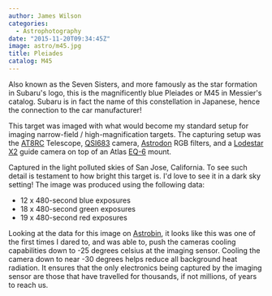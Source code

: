```yaml
---
author: James Wilson
categories:
  - Astrophotography
date: "2015-11-20T09:34:45Z"
image: astro/m45.jpg
title: Pleiades
catalog: M45
---
```


Also known as the Seven Sisters, and more famously as the star formation in Subaru's logo, this is the magnificently blue Pleiades or M45 in Messier's catalog. Subaru is in fact the name of this constellation in Japanese, hence the connection to the car manufacturer!

This target was imaged with what would become my standard setup for imaging narrow-field / high-magnification targets. The capturing setup was the [AT8RC](https://optcorp.com/products/tpo-8-carbon-fiber-f-8-ritchey-cretien-reflecting-ota-telescope) Telescope, [QSI683](https://optcorp.com/products/qsi-683wsg-mono-ccd-camera-mechanical-shutter-8-position-cfw-igp-with-c-thread) camera, [Astrodon](https://optcorp.com/collections/astrodon-lrgb-filters) RGB filters, and a [Lodestar X2](https://optcorp.com/products/sx-lodestar-x2) guide camera on top of an Atlas [EQ-6](https://optcorp.com/products/sky-watcher-az-eq6-mount) mount.

Captured in the light polluted skies of San Jose, California. To see such detail is testament to how bright this target is. I'd love to see it in a dark sky setting! The image was produced using the following data:

- 12 x 480-second blue exposures
- 18 x 480-second green exposures
- 19 x 480-second red exposures

Looking at the data for this image on [Astrobin](https://www.astrobin.com/227684/0/), it looks like this was one of the first times I dared to, and was able to, push the cameras cooling capabilities down to -25 degrees celsius at the imaging sensor. Cooling the camera down to near -30 degrees helps reduce all background heat radiation. It ensures that the only electronics being captured by the imaging sensor are those that have travelled for thousands, if not millions, of years to reach us.
